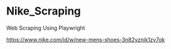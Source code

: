 # Nike_Scraping
Web Scraping Using Playwright

https://www.nike.com/id/w/new-mens-shoes-3n82yznik1zy7ok
